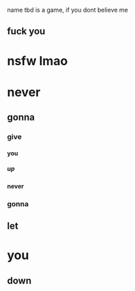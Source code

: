 name tbd is a game, if you dont believe me 
## fuck you ##

# nsfw lmao #

# never #
## gonna ##
### give ###
#### you ####
##### up #####
#### never ####
### gonna ###
## let ##
# you #
## down ##